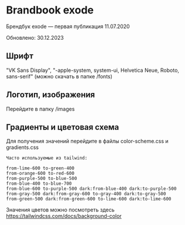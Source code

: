 # Brandbook exode

Брендбук exode — первая публикация 11.07.2020

Обновлено: 30.12.2023

## Шрифт

"VK Sans Display", "-apple-system, system-ui, Helvetica Neue, Roboto, sans-serif"
(можно скачать в папке /fonts)

## Логотип, изображения
Перейдите в папку /images

## Градиенты и цветовая схема
Для получения значений перейдите в файлы color-scheme.css и gradients.css

```
Часто используемые из tailwind:

from-lime-600 to-green-400
from-orange-600 to-red-600
from-purple-500 to-blue-500
from-blue-400 to-blue-700
from-blue-600 to-purple-500 dark:from-blue-400 dark:to-purple-500
from-gray-500 dark:from-gray-600 to-gray-400 dark:to-gray-500
from-green-500 dark:from-green-600 to-lime-600 dark:to-lime-600
````

Значения цветов можно посмотреть здесь https://tailwindcss.com/docs/background-color


